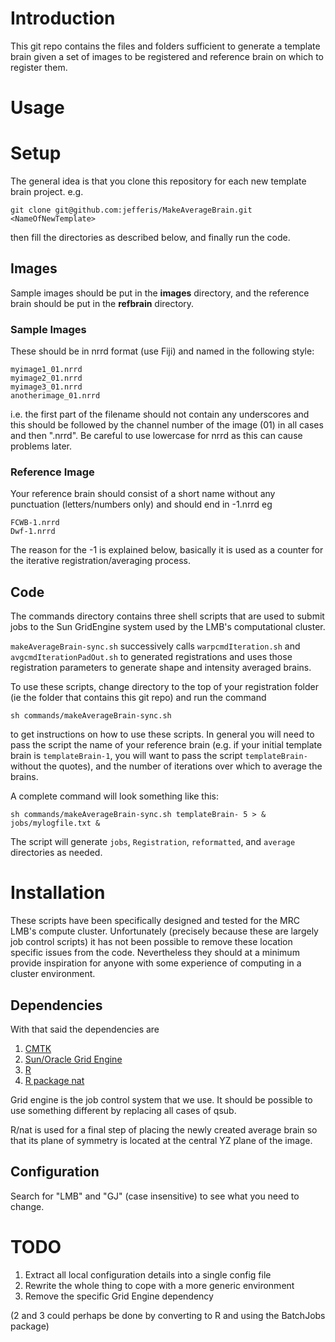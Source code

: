 # Introduction

This git repo contains the files and folders sufficient to generate a template
brain given a set of images to be registered and reference brain on which to
register them.

# Usage
# Setup

The general idea is that you clone this repository for each new template brain project. e.g.

    git clone git@github.com:jefferis/MakeAverageBrain.git <NameOfNewTemplate>

then fill the directories as described below, and finally run the code.

## Images

Sample images should be put in the **images** directory, and the reference brain should be put in
the **refbrain** directory.


### Sample Images

These should be in nrrd format (use Fiji) and named in the following style:

    myimage1_01.nrrd
    myimage2_01.nrrd
    myimage3_01.nrrd
    anotherimage_01.nrrd

i.e. the first part of the filename should not contain any underscores and this 
should be followed by the channel number of the image (01) in all cases and then 
".nrrd". Be careful to use lowercase for nrrd as this can cause problems later.

### Reference Image

Your reference brain should consist of a short name without any punctuation 
(letters/numbers only) and should end in -1.nrrd eg

    FCWB-1.nrrd
    Dwf-1.nrrd

The reason for the -1 is explained below, basically it is used as a counter for 
the iterative registration/averaging process.

## Code

The commands directory contains three shell scripts that are used to submit jobs to the
Sun GridEngine system used by the LMB's computational cluster.

`makeAverageBrain-sync.sh` successively calls `warpcmdIteration.sh` and `avgcmdIterationPadOut.sh`
to generated registrations and uses those registration parameters to generate shape and
intensity averaged brains.

To use these scripts, change directory to the top of your registration folder (ie the folder
that contains this git repo) and run the command

    sh commands/makeAverageBrain-sync.sh 

to get instructions on how to use these scripts. In general you will need to pass the script
the name of your reference brain (e.g. if your initial template brain is `templateBrain-1`,
you will want to pass the script `templateBrain-` without the quotes), and the number of iterations
over which to average the brains.

A complete command will look something like this:

    sh commands/makeAverageBrain-sync.sh templateBrain- 5 > & jobs/mylogfile.txt &

The script will generate `jobs`, `Registration`, `reformatted`, and `average` directories as needed.

# Installation

These scripts have been specifically designed and tested for the MRC LMB's 
compute cluster. Unfortunately (precisely because these are largely job control 
scripts) it has not been possible to remove these location specific issues from 
the code. Nevertheless they should at a minimum provide inspiration for anyone 
with some experience of computing in a cluster environment.

## Dependencies
With that said the dependencies are

1. [CMTK](http://www.nitrc.org/projects/cmtk)
2. [Sun/Oracle Grid Engine](http://gridscheduler.sourceforge.net)
3. [R](http://www.r-project.org/)
4. [R package nat](http://cran.r-project.org/web/packages/nat/index.html)

Grid engine is the job control system that we use. It should be possible to use 
something different by replacing all cases of qsub.

R/nat is used for a final step of placing the newly created average brain so 
that its plane of symmetry is located at the central YZ plane of the image.

## Configuration

Search for "LMB" and "GJ" (case insensitive) to see what you need to change.

# TODO

1. Extract all local configuration details into a single config file
2. Rewrite the whole thing to cope with a more generic environment
3. Remove the specific Grid Engine dependency

(2 and 3 could perhaps be done by converting to R and using the BatchJobs package)
